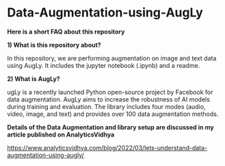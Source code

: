 # Data-Augmentation-using-AugLy
**Here is a short FAQ about this repository**

**1) What is this repository about?**

In this repository, we are performing augmentation on image and text data using AugLy. It includes the jupyter notebook (.ipynb) and a readme.

**2) What is AugLy?**

ugLy is a recently launched Python open-source project by Facebook for data augmentation. AugLy aims to increase the robustness of AI models during training and evaluation. The library includes four modes (audio, video, image, and text) and provides over 100 data augmentation methods.

**Details of the Data Augmentation and library setup are discussed in my article published on AnalyticsVidhya**

https://www.analyticsvidhya.com/blog/2022/03/lets-understand-data-augmentation-using-augly/
